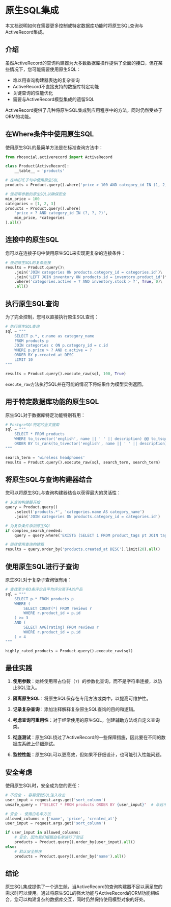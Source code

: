 # 原生SQL集成

本文档说明如何在需要更多控制或特定数据库功能时将原生SQL查询与ActiveRecord集成。

## 介绍

虽然ActiveRecord的查询构建器为大多数数据库操作提供了全面的接口，但在某些情况下，您可能需要使用原生SQL：

- 难以用查询构建器表达的复杂查询
- ActiveRecord不直接支持的数据库特定功能
- 关键查询的性能优化
- 需要与ActiveRecord模型集成的遗留SQL

ActiveRecord提供了几种将原生SQL集成到应用程序中的方法，同时仍然受益于ORM的功能。

## 在Where条件中使用原生SQL

使用原生SQL的最简单方法是在标准查询方法中：

```python
from rhosocial.activerecord import ActiveRecord

class Product(ActiveRecord):
    __table__ = 'products'

# 在WHERE子句中使用原生SQL
products = Product.query().where('price > 100 AND category_id IN (1, 2, 3)').all()

# 使用带参数的原生SQL以确保安全
min_price = 100
categories = [1, 2, 3]
products = Product.query().where(
    'price > ? AND category_id IN (?, ?, ?)', 
    min_price, *categories
).all()
```

## 连接中的原生SQL

您可以在连接子句中使用原生SQL来实现更复杂的连接条件：

```python
# 使用原生SQL的复杂连接
results = Product.query()\
    .join('JOIN categories ON products.category_id = categories.id')\
    .join('LEFT JOIN inventory ON products.id = inventory.product_id')\
    .where('categories.active = ? AND inventory.stock > ?', True, 0)\
    .all()
```

## 执行原生SQL查询

为了完全控制，您可以直接执行原生SQL查询：

```python
# 执行原生SQL查询
sql = """
    SELECT p.*, c.name as category_name 
    FROM products p
    JOIN categories c ON p.category_id = c.id
    WHERE p.price > ? AND c.active = ?
    ORDER BY p.created_at DESC
    LIMIT 10
"""

results = Product.query().execute_raw(sql, 100, True)
```

`execute_raw`方法执行SQL并在可能的情况下将结果作为模型实例返回。

## 用于特定数据库功能的原生SQL

原生SQL对于数据库特定功能特别有用：

```python
# PostgreSQL特定的全文搜索
sql = """
    SELECT * FROM products
    WHERE to_tsvector('english', name || ' ' || description) @@ to_tsquery('english', ?)
    ORDER BY ts_rank(to_tsvector('english', name || ' ' || description), to_tsquery('english', ?)) DESC
"""

search_term = 'wireless headphones'
results = Product.query().execute_raw(sql, search_term, search_term)
```

## 将原生SQL与查询构建器结合

您可以将原生SQL与查询构建器结合以获得最大的灵活性：

```python
# 从查询构建器开始
query = Product.query()
    .select('products.*', 'categories.name AS category_name')
    .join('JOIN categories ON products.category_id = categories.id')

# 为复杂条件添加原生SQL
if complex_search_needed:
    query = query.where('EXISTS (SELECT 1 FROM product_tags pt JOIN tags t ON pt.tag_id = t.id WHERE pt.product_id = products.id AND t.name IN (?, ?))', 'featured', 'sale')

# 继续使用查询构建器
results = query.order_by('products.created_at DESC').limit(20).all()
```

## 使用原生SQL进行子查询

原生SQL对于复杂子查询很有用：

```python
# 查找至少有3条评论且平均评分高于4的产品
sql = """
    SELECT p.* FROM products p
    WHERE (
        SELECT COUNT(*) FROM reviews r 
        WHERE r.product_id = p.id
    ) >= 3
    AND (
        SELECT AVG(rating) FROM reviews r 
        WHERE r.product_id = p.id
    ) > 4
"""

highly_rated_products = Product.query().execute_raw(sql)
```

## 最佳实践

1. **使用参数**：始终使用带占位符（`?`）的参数化查询，而不是字符串连接，以防止SQL注入。

2. **隔离原生SQL**：将原生SQL保存在专用方法或类中，以提高可维护性。

3. **记录复杂查询**：添加注释解释复杂原生SQL查询的目的和逻辑。

4. **考虑查询可重用性**：对于经常使用的原生SQL，创建辅助方法或自定义查询类。

5. **彻底测试**：原生SQL绕过了ActiveRecord的一些保障措施，因此要在不同的数据库系统上仔细测试。

6. **监控性能**：原生SQL可以更高效，但如果不仔细设计，也可能引入性能问题。

## 安全考虑

使用原生SQL时，安全成为您的责任：

```python
# 不安全 - 容易受到SQL注入攻击
user_input = request.args.get('sort_column')
unsafe_query = f"SELECT * FROM products ORDER BY {user_input}"  # 永远不要这样做

# 安全 - 使用白名单方法
allowed_columns = {'name', 'price', 'created_at'}
user_input = request.args.get('sort_column')

if user_input in allowed_columns:
    # 安全，因为我们根据白名单进行了验证
    products = Product.query().order_by(user_input).all()
else:
    # 默认安全排序
    products = Product.query().order_by('name').all()
```

## 结论

原生SQL集成提供了一个逃生舱，当ActiveRecord的查询构建器不足以满足您的需求时可以使用。通过将原生SQL的强大功能与ActiveRecord的ORM功能相结合，您可以构建复杂的数据库交互，同时仍然保持使用模型对象的好处。